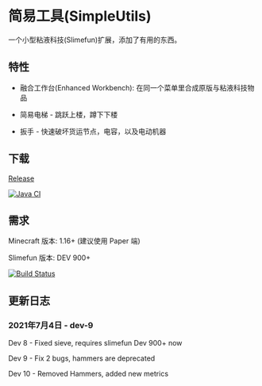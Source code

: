 # 简易工具(SimpleUtils)

一个小型粘液科技(Slimefun)扩展，添加了有用的东西。



## 特性

- 融合工作台(Enhanced Workbench): 在同一个菜单里合成原版与粘液科技物品

- 简易电梯 - 跳跃上楼，蹲下下楼

- 扳手 - 快速破坏货运节点，电容，以及电动机器

## 下载

[Release](https://github.com/ybw0014/SimpleUtils/releases)

[![Java CI](https://github.com/ybw0014/SimpleUtils/actions/workflows/maven.yml/badge.svg)](https://github.com/ybw0014/SimpleUtils/actions/workflows/maven.yml)

## 需求

Minecraft 版本: 1.16+ (建议使用 Paper 端)

Slimefun 版本: DEV 900+

[![Build Status](https://thebusybiscuit.github.io/builds/TheBusyBiscuit/Slimefun4/master/badge.svg)](https://thebusybiscuit.github.io/builds/TheBusyBiscuit/Slimefun4/master/)

## 更新日志

### 2021年7月4日 - dev-9

Dev 8 - Fixed sieve, requires slimefun Dev 900+ now

Dev 9 - Fix 2 bugs, hammers are deprecated

Dev 10 - Removed Hammers, added new metrics